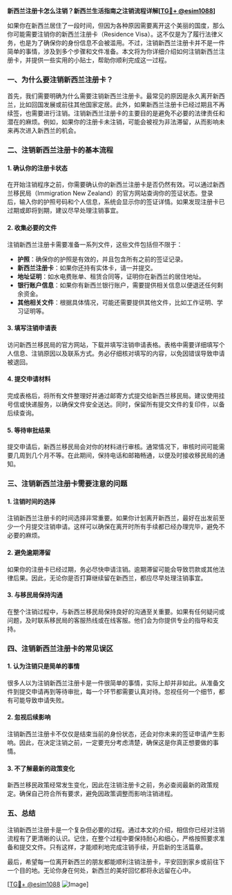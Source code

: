 **新西兰注册卡怎么注销？新西兰生活指南之注销流程详解[[TG💪+ @esim1088](https://t.me/s/esim1088)]**

如果你在新西兰居住了一段时间，但因为各种原因需要离开这个美丽的国度，那么你可能需要注销你的新西兰注册卡（Residence Visa）。这不仅是为了履行法律义务，也是为了确保你的身份信息不会被滥用。不过，注销新西兰注册卡并不是一件简单的事情，涉及到多个步骤和文件准备。本文将为你详细介绍如何注销新西兰注册卡，并提供一些实用的小贴士，帮助你顺利完成这一过程。

### 一、为什么要注销新西兰注册卡？

首先，我们需要明确为什么需要注销新西兰注册卡。最常见的原因是永久离开新西兰，比如回国发展或前往其他国家定居。此外，如果新西兰注册卡已经过期且不再续签，也需要进行注销。注销新西兰注册卡的主要目的是避免不必要的法律责任和潜在的麻烦。例如，如果你的注册卡未注销，可能会被视为非法滞留，从而影响未来再次进入新西兰的机会。

### 二、注销新西兰注册卡的基本流程

#### 1. 确认你的注册卡状态

在开始注销程序之前，你需要确认你的新西兰注册卡是否仍然有效。可以通过新西兰移民局（Immigration New Zealand）的官方网站查询你的签证状态。登录后，输入你的护照号码和个人信息，系统会显示你的签证详情。如果发现注册卡已过期或即将到期，建议尽早处理注销事宜。

#### 2. 收集必要的文件

注销新西兰注册卡需要准备一系列文件，这些文件包括但不限于：

- **护照**：确保你的护照是有效的，并且包含所有之前的签证记录。
- **新西兰注册卡**：如果你还持有实体卡，请一并提交。
- **地址证明**：如水电费账单、租赁合同等，证明你在新西兰的居住地址。
- **银行账户信息**：如果你有新西兰银行账户，需要提供相关信息以便退还任何剩余资金。
- **其他相关文件**：根据具体情况，可能还需要提供其他文件，比如工作证明、学习证明等。

#### 3. 填写注销申请表

访问新西兰移民局的官方网站，下载并填写注销申请表格。表格中需要详细填写个人信息、注销原因以及联系方式。务必仔细核对填写的内容，以免因错误导致申请被退回。

#### 4. 提交申请材料

完成表格后，将所有文件整理好并通过邮寄方式提交给新西兰移民局。建议使用挂号信或快递服务，以确保文件安全送达。同时，保留所有提交文件的复印件，以备后续查询。

#### 5. 等待审批结果

提交申请后，新西兰移民局会对你的材料进行审核。通常情况下，审核时间可能需要几周到几个月不等。在此期间，保持电话和邮箱畅通，以便及时接收移民局的通知。

### 三、注销新西兰注册卡需要注意的问题

#### 1. 注销时间的选择

注销新西兰注册卡的时间选择非常重要。如果你计划离开新西兰，最好在出发前至少一个月提交注销申请。这样可以确保在离开时所有手续都已经办理完毕，避免不必要的麻烦。

#### 2. 避免逾期滞留

如果你的注册卡已经过期，务必尽快申请注销。逾期滞留可能会导致罚款或其他法律后果。因此，无论你是否打算继续留在新西兰，都应尽早处理注销事宜。

#### 3. 与移民局保持沟通

在整个注销过程中，与新西兰移民局保持良好的沟通至关重要。如果有任何疑问或问题，及时联系移民局的客服热线或在线客服。他们会为你提供专业的指导和支持。

### 四、注销新西兰注册卡的常见误区

#### 1. 认为注销只是简单的事情

很多人以为注销新西兰注册卡是一件很简单的事情，实际上却并非如此。从准备文件到提交申请再到等待审批，每一个环节都需要认真对待。忽视任何一个细节，都有可能导致申请失败。

#### 2. 忽视后续影响

注销新西兰注册卡不仅仅是结束当前的身份状态，还会对你未来的签证申请产生影响。因此，在决定注销之前，一定要充分考虑清楚，确保这是你真正想要做的事情。

#### 3. 不了解最新的政策变化

新西兰移民政策经常发生变化，因此在注销注册卡之前，务必查阅最新的政策规定。确保自己符合所有要求，避免因政策调整而影响注销进程。

### 五、总结

注销新西兰注册卡是一个复杂但必要的过程。通过本文的介绍，相信你已经对注销流程有了更清晰的认识。记住，在整个过程中要保持耐心和细心，严格按照要求准备和提交文件。只有这样，才能顺利地完成注销手续，开启新的生活篇章。

最后，希望每一位离开新西兰的朋友都能顺利注销注册卡，平安回到家乡或前往下一个目的地。无论你身在何处，新西兰的美好回忆都将永远留在心中。

[[TG💪+ @esim1088](https://t.me/s/esim1088) ![Image](https://i.postimg.cc/4NQfJmqS/Snipaste-2025-05-13-00-14-12.png)]